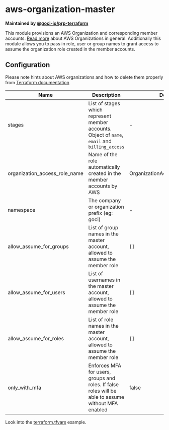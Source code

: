 # aws-organization-master

**Maintained by [@goci-io/prp-terraform](https://github.com/orgs/goci-io/teams/prp-terraform)**

This module provisions an AWS Organization and corresponding member accounts. [Read more](https://aws.amazon.com/organizations/) about AWS Organizations in general. 
Additionally this module allows you to pass in role, user or group names to grant access to assume the organization role created in the member accounts. 

## Configuration

Please note hints about AWS organizations and how to delete them properly from [Terraform documentation](https://www.terraform.io/docs/providers/aws/r/organizations_account.html)

| Name | Description | Default |
|-------------------------------|------------------------------------------------------------------------------------------------|-------------------------------|
| stages | List of stages which represent member accounts. Object of `name`, `email` and `billing_access` | - |
| organization_access_role_name | Name of the role automatically created in the member accounts by AWS | OrganizationAccountAccessRole |
| namespace | The company or organization prefix (eg: goci) | - |
| allow_assume_for_groups | List of group names in the master account, allowed to assume the member role | `[]` |
| allow_assume_for_users | List of usernames in the master account, allowed to assume the member role | `[]` |
| allow_assume_for_roles | List of role names in the master account, allowed to assume the member role | `[]` |
| only_with_mfa | Enforces MFA for users, groups and roles. If false roles will be able to assume without MFA enabled | false |

Look into the [terraform.tfvars](terraform.tfvars.example) example.
